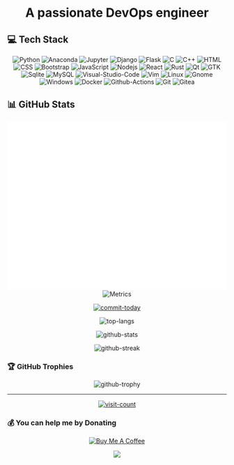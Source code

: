 <!--
### Hi there 👋

**IamRezaMousavi/IamRezaMousavi** is a ✨ _special_ ✨ repository because its `README.md` (this file) appears on your GitHub profile.

Here are some ideas to get you started:

- 🔭 I’m currently working on ...
- 🌱 I’m currently learning ...
- 👯 I’m looking to collaborate on ...
- 🤔 I’m looking for help with ...
- 💬 Ask me about ...
- 📫 How to reach me: ...
- 😄 Pronouns: ...
- ⚡ Fun fact: ...
-->

<!-- markdownlint-disable MD033 -->
<h1 align="center">A passionate DevOps engineer</h1>

## 💻 Tech Stack

<div align="center">

![Python](https://img.shields.io/badge/Python-black?style=flat-square&logo=python)
![Anaconda](https://img.shields.io/badge/Anaconda-black?style=flat-square&logo=anaconda)
![Jupyter](https://img.shields.io/badge/Jupyter-black?style=flat-square&logo=jupyter)
![Django](https://img.shields.io/badge/Django-black?style=flat-square&logo=django&logoColor=092e20)
![Flask](https://img.shields.io/badge/Flask-black?style=flat-square&logo=flask)
![C](https://img.shields.io/badge/C-black?style=flat-square&logo=c&logoColor=a8b9cc)
![C++](https://img.shields.io/badge/C%2B%2B-black?style=flat-square&logo=c%2B%2B&logoColor=00599C)
![HTML](https://img.shields.io/badge/HTML-black?style=flat-square&logo=html5)
![CSS](https://img.shields.io/badge/CSS-black?style=flat-square&logo=css3&logoColor=1572b6)
![Bootstrap](https://img.shields.io/badge/Bootstrap-black?style=flat-square&logo=bootstrap)
![JavaScript](https://img.shields.io/badge/JavaScript-black?style=flat-square&logo=javascript)
![Nodejs](https://img.shields.io/badge/Node_js-black?style=flat-square&logo=node.js)
![React](https://img.shields.io/badge/React-black?style=flat-square&logo=react)
![Rust](https://img.shields.io/badge/Rust-black?style=flat-square&logo=rust)
![Qt](https://img.shields.io/badge/Qt-black?style=flat-square&logo=qt)
![GTK](https://img.shields.io/badge/GTK-black?style=flat-square&logo=gtk)
![Sqlite](https://img.shields.io/badge/Sqlite-black?style=flat-square&logo=sqlite&logoColor=003b57)
![MySQL](https://img.shields.io/badge/MySQL-black?style=flat-square&logo=mysql)
![Visual-Studio-Code](https://img.shields.io/badge/Visual_Studio_Code-black?style=flat-square&logo=visual-studio-code&logoColor=007acc)
![Vim](https://img.shields.io/badge/Vim-black?style=flat-square&logo=vim&logoColor=019733)
![Linux](https://img.shields.io/badge/Linux-black?style=flat-square&logo=linux)
![Gnome](https://img.shields.io/badge/Gnome-black?style=flat-square&logo=gnome)
![Windows](https://img.shields.io/badge/Windows-black?style=flat-square&logo=windows&logoColor=0078d6)
![Docker](https://img.shields.io/badge/Docker-black?style=flat-square&logo=docker)
![Github-Actions](https://img.shields.io/badge/Github_Actions-black?style=flat-square&logo=github-actions)
![Git](https://img.shields.io/badge/Git-black?style=flat-square&logo=git)
![Gitea](https://img.shields.io/badge/Gitea-black?style=flat-square&logo=gitea)
</div>

## 📊 GitHub Stats

<div align="center">

![Metrics](/github-metrics.svg)
![Metrics](/language.svg)

[![commit-today](https://badges.strrl.dev/commits/daily/IamRezaMousavi)]((https://badges.strrl.dev))

![top-langs](https://github-readme-stats.vercel.app/api/top-langs/?username=iamrezamousavi&theme=dark&hide_border=false&include_all_commits=true&count_private=true&layout=donut&langs_count=6)

![github-stats](https://github-readme-stats.vercel.app/api?username=iamrezamousavi&theme=dark&hide_border=false&include_all_commits=true&count_private=true)

![github-streak](https://github-readme-streak-stats.herokuapp.com/?user=iamrezamousavi&theme=dark&hide_border=false)
</div>

### 🏆 GitHub Trophies

<div align="center">

![github-trophy](https://github-profile-trophy.vercel.app/?username=iamrezamousavi&theme=radical&no-frame=false&no-bg=true&margin-w=4&row=2&columns=4)
</div>

---
<div align="center">

[![visit-count](https://visitcount.itsvg.in/api?id=IamRezaMousavi&label=Profile%20Views&color=3&icon=5&pretty=false)](https://visitcount.itsvg.in)
</div>

### 💰 You can help me by Donating

<div align="center">
<a href="https://www.buymeacoffee.com/iamrezamousavi" target="_blank"><img src="https://cdn.buymeacoffee.com/buttons/v2/default-yellow.png" alt="Buy Me A Coffee" style="height: 30px !important;width: 118px !important;" ></a>

<a href="http://www.coffeete.ir/iamrezamousavi"><img src="http://www.coffeete.ir/images/buttons/lemonchiffon.png" style="width:118px;" /></a>

</div>
<!-- markdownlint-enable MD033 -->
